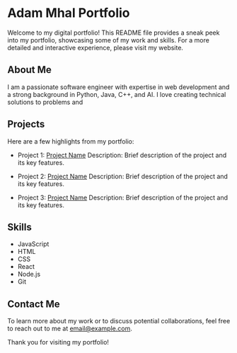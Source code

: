 # Adam Mhal Portfolio

Welcome to my digital portfolio! This README file provides a sneak peek into my portfolio, showcasing some of my work and skills. For a more detailed and interactive experience, please visit my website.

## About Me
I am a passionate software engineer with expertise in web development and a strong background in Python, Java, C++, and AI. I love creating technical solutions to problems and 

## Projects
Here are a few highlights from my portfolio:

- Project 1: [Project Name](link)
    Description: Brief description of the project and its key features.

- Project 2: [Project Name](link)
    Description: Brief description of the project and its key features.

- Project 3: [Project Name](link)
    Description: Brief description of the project and its key features.

## Skills
- JavaScript
- HTML
- CSS
- React
- Node.js
- Git

## Contact Me
To learn more about my work or to discuss potential collaborations, feel free to reach out to me at [email@example.com](mailto:email@example.com).

Thank you for visiting my portfolio!
